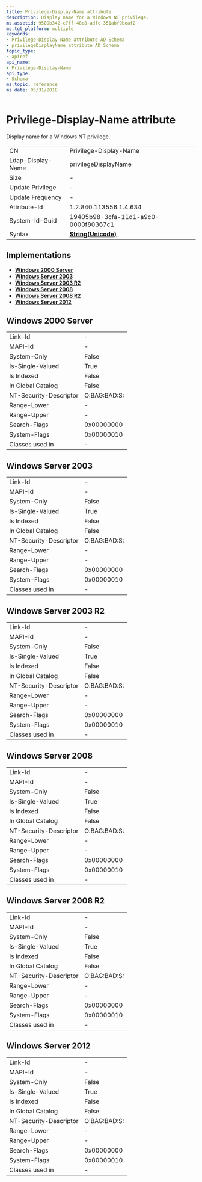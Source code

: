 ```yaml
---
title: Privilege-Display-Name attribute
description: Display name for a Windows NT privilege.
ms.assetid: 9509b342-c7ff-48c8-adfc-351abf9beaf2
ms.tgt_platform: multiple
keywords:
- Privilege-Display-Name attribute AD Schema
- privilegeDisplayName attribute AD Schema
topic_type:
- apiref
api_name:
- Privilege-Display-Name
api_type:
- Schema
ms.topic: reference
ms.date: 05/31/2018
---
```


# Privilege-Display-Name attribute

Display name for a Windows NT privilege.



|                   |                                             |
|-------------------|---------------------------------------------|
| CN                | Privilege-Display-Name                      |
| Ldap-Display-Name | privilegeDisplayName                        |
| Size              | \-                                          |
| Update Privilege  | \-                                          |
| Update Frequency  | \-                                          |
| Attribute-Id      | 1.2.840.113556.1.4.634                      |
| System-Id-Guid    | 19405b98-3cfa-11d1-a9c0-0000f80367c1        |
| Syntax            | [**String(Unicode)**](s-string-unicode.md) |



## Implementations

-   [**Windows 2000 Server**](#windows-2000-server)
-   [**Windows Server 2003**](#windows-server-2003)
-   [**Windows Server 2003 R2**](#windows-server-2003-r2)
-   [**Windows Server 2008**](#windows-server-2008)
-   [**Windows Server 2008 R2**](#windows-server-2008-r2)
-   [**Windows Server 2012**](#windows-server-2012)

## Windows 2000 Server



|                        |              |
|------------------------|--------------|
| Link-Id                | \-           |
| MAPI-Id                | \-           |
| System-Only            | False        |
| Is-Single-Valued       | True         |
| Is Indexed             | False        |
| In Global Catalog      | False        |
| NT-Security-Descriptor | O:BAG:BAD:S: |
| Range-Lower            | \-           |
| Range-Upper            | \-           |
| Search-Flags           | 0x00000000   |
| System-Flags           | 0x00000010   |
| Classes used in        | \-           |



## Windows Server 2003



|                        |              |
|------------------------|--------------|
| Link-Id                | \-           |
| MAPI-Id                | \-           |
| System-Only            | False        |
| Is-Single-Valued       | True         |
| Is Indexed             | False        |
| In Global Catalog      | False        |
| NT-Security-Descriptor | O:BAG:BAD:S: |
| Range-Lower            | \-           |
| Range-Upper            | \-           |
| Search-Flags           | 0x00000000   |
| System-Flags           | 0x00000010   |
| Classes used in        | \-           |



## Windows Server 2003 R2



|                        |              |
|------------------------|--------------|
| Link-Id                | \-           |
| MAPI-Id                | \-           |
| System-Only            | False        |
| Is-Single-Valued       | True         |
| Is Indexed             | False        |
| In Global Catalog      | False        |
| NT-Security-Descriptor | O:BAG:BAD:S: |
| Range-Lower            | \-           |
| Range-Upper            | \-           |
| Search-Flags           | 0x00000000   |
| System-Flags           | 0x00000010   |
| Classes used in        | \-           |



## Windows Server 2008



|                        |              |
|------------------------|--------------|
| Link-Id                | \-           |
| MAPI-Id                | \-           |
| System-Only            | False        |
| Is-Single-Valued       | True         |
| Is Indexed             | False        |
| In Global Catalog      | False        |
| NT-Security-Descriptor | O:BAG:BAD:S: |
| Range-Lower            | \-           |
| Range-Upper            | \-           |
| Search-Flags           | 0x00000000   |
| System-Flags           | 0x00000010   |
| Classes used in        | \-           |



## Windows Server 2008 R2



|                        |              |
|------------------------|--------------|
| Link-Id                | \-           |
| MAPI-Id                | \-           |
| System-Only            | False        |
| Is-Single-Valued       | True         |
| Is Indexed             | False        |
| In Global Catalog      | False        |
| NT-Security-Descriptor | O:BAG:BAD:S: |
| Range-Lower            | \-           |
| Range-Upper            | \-           |
| Search-Flags           | 0x00000000   |
| System-Flags           | 0x00000010   |
| Classes used in        | \-           |



## Windows Server 2012



|                        |              |
|------------------------|--------------|
| Link-Id                | \-           |
| MAPI-Id                | \-           |
| System-Only            | False        |
| Is-Single-Valued       | True         |
| Is Indexed             | False        |
| In Global Catalog      | False        |
| NT-Security-Descriptor | O:BAG:BAD:S: |
| Range-Lower            | \-           |
| Range-Upper            | \-           |
| Search-Flags           | 0x00000000   |
| System-Flags           | 0x00000010   |
| Classes used in        | \-           |



 

 





